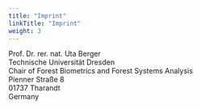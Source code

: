 ```yaml
---
title: "Imprint"
linkTitle: "Imprint"
weight: 3
---
```


Prof. Dr. rer. nat. Uta Berger <br>
Technische Universität Dresden <br>
Chair of Forest Biometrics and Forest Systems Analysis<br>
Pienner Straße 8<br>
01737 Tharandt<br>
Germany<br>